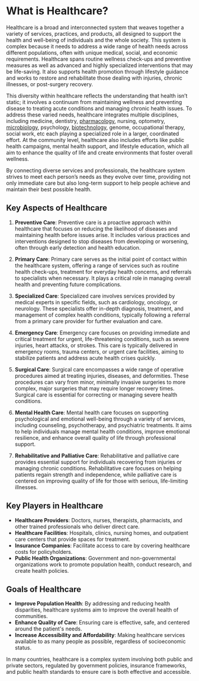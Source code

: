 # What is Healthcare?

Healthcare is a broad and interconnected system that weaves together a variety of services, practices, and products, all designed to support the health and well-being of individuals and the whole society. This system is complex because it needs to address a wide range of health needs across different populations, often with unique medical, social, and economic requirements. Healthcare spans routine wellness check-ups and preventive measures as well as advanced and highly specialized interventions that may be life-saving. It also supports health promotion through lifestyle guidance and works to restore and rehabilitate those dealing with injuries, chronic illnesses, or post-surgery recovery.

This diversity within healthcare reflects the understanding that health isn’t static; it involves a continuum from maintaining wellness and preventing disease to treating acute conditions and managing chronic health issues. To address these varied needs, healthcare integrates multiple disciplines, including medicine, dentistry, [pharmacology](https://lsom.uthscsa.edu/pharmacology/what-is-pharmacology/#:~:text=In%20the%20broadest%20sense%2C%20pharmacology,%2C%20drugs), nursing, optometry, [microbiology](https://www.biology.pitt.edu/undergraduate/academic-programs/microbiology#:~:text=Microbiology%20is%20the%20study%20of,in%20most%20other%20biological%20investigations), psychology, [biotechnology](https://www.ntnu.edu/ibt/about-us/what-is-biotechnology#:~:text=Biotechnology%20is%20technology%20that%20utilizes,to%20produce%20the%20desired%20product), genome, occupational therapy, social work, etc each playing a specialized role in a larger, coordinated effort. At the community level, healthcare also includes efforts like public health campaigns, mental health support, and lifestyle education, which all aim to enhance the quality of life and create environments that foster overall wellness.

By connecting diverse services and professionals, the healthcare system strives to meet each person’s needs as they evolve over time, providing not only immediate care but also long-term support to help people achieve and maintain their best possible health.

## Key Aspects of Healthcare

1. **Preventive Care**: Preventive care is a proactive approach within healthcare that focuses on reducing the likelihood of diseases and maintaining health before issues arise. It includes various practices and interventions designed to stop diseases from developing or worsening, often through early detection and health education.

2. **Primary Care**: Primary care serves as the initial point of contact within the healthcare system, offering a range of services such as routine health check-ups, treatment for everyday health concerns, and referrals to specialists when necessary. It plays a critical role in managing overall health and preventing future complications.

3. **Specialized Care**: Specialized care involves services provided by medical experts in specific fields, such as cardiology, oncology, or neurology. These specialists offer in-depth diagnosis, treatment, and management of complex health conditions, typically following a referral from a primary care provider for further evaluation and care.

4. **Emergency Care**: Emergency care focuses on providing immediate and critical treatment for urgent, life-threatening conditions, such as severe injuries, heart attacks, or strokes. This care is typically delivered in emergency rooms, trauma centers, or urgent care facilities, aiming to stabilize patients and address acute health crises quickly.

5. **Surgical Care**: Surgical care encompasses a wide range of operative procedures aimed at treating injuries, diseases, and deformities. These procedures can vary from minor, minimally invasive surgeries to more complex, major surgeries that may require longer recovery times. Surgical care is essential for correcting or managing severe health conditions.

6. **Mental Health Care**: Mental health care focuses on supporting psychological and emotional well-being through a variety of services, including counseling, psychotherapy, and psychiatric treatments. It aims to help individuals manage mental health conditions, improve emotional resilience, and enhance overall quality of life through professional support.

7. **Rehabilitative and Palliative Care**: Rehabilitative and palliative care provides essential support for individuals recovering from injuries or managing chronic conditions. Rehabilitative care focuses on helping patients regain strength and independence, while palliative care is centered on improving quality of life for those with serious, life-limiting illnesses.

## Key Players in Healthcare

- **Healthcare Providers**: Doctors, nurses, therapists, pharmacists, and other trained professionals who deliver direct care.
- **Healthcare Facilities**: Hospitals, clinics, nursing homes, and outpatient care centers that provide spaces for treatment.
- **Insurance Companies**: Facilitate access to care by covering healthcare costs for policyholders.
- **Public Health Organizations**: Government and non-governmental organizations work to promote population health, conduct research, and create health policies.

## Goals of Healthcare

- **Improve Population Health**: By addressing and reducing health disparities, healthcare systems aim to improve the overall health of communities.
- **Enhance Quality of Care**: Ensuring care is effective, safe, and centered around the patient's needs.
- **Increase Accessibility and Affordability**: Making healthcare services available to as many people as possible, regardless of socioeconomic status.

In many countries, healthcare is a complex system involving both public and private sectors, regulated by government policies, insurance frameworks, and public health standards to ensure care is both effective and accessible.


